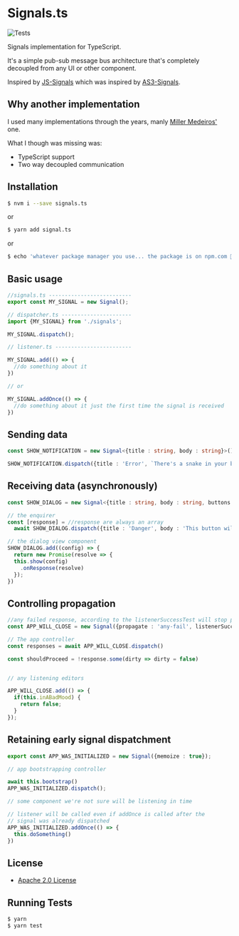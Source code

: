 # Signals.ts

![Tests](https://github.com/cleverplatypus/signals-ts/actions/workflows/test.yml/badge.svg)


Signals implementation for TypeScript.

It's a simple pub-sub message bus architecture that's completely decoupled from any UI or other component.

Inspired by [JS-Signals](https://github.com/millermedeiros/js-signals) which was inspired by [AS3-Signals](https://github.com/robertpenner/as3-signals).

## Why another implementation
I used many implementations through the years, manly [Miller Medeiros'](https://github.com/millermedeiros/js-signals) one.

What I though was missing was:
- TypeScript support 
- Two way decoupled communication


## Installation

```sh
$ nvm i --save signals.ts
```
or

```sh
$ yarn add signal.ts
```

or
```sh
$ echo 'whatever package manager you use... the package is on npm.com 🙂'
```

## Basic usage

```ts
//signals.ts --------------------------
export const MY_SIGNAL = new Signal();
```

```ts
// dispatcher.ts ----------------------
import {MY_SIGNAL} from './signals';

MY_SIGNAL.dispatch();
```

```ts
// listener.ts ------------------------

MY_SIGNAL.add(() => {
  //do something about it
})

// or

MY_SIGNAL.addOnce(() => {
  //do something about it just the first time the signal is received
})
```

## Sending data

```ts
const SHOW_NOTIFICATION = new Signal<{title : string, body : string}>();

SHOW_NOTIFICATION.dispatch({title : 'Error', `There's a snake in your boot`});
```

## Receiving data (asynchronously)
```ts
const SHOW_DIALOG = new Signal<{title : string, body : string, buttons : Array<'ok' | 'cancel' | 'yes' | 'no'>}>();
```

```ts
// the enquirer
const [response] = //response are always an array
  await SHOW_DIALOG.dispatch({title : 'Danger', body : 'This button will destroy the world. Do you want to proceed?', buttons : ['yes', 'no']})
```

```ts
// the dialog view component
SHOW_DIALOG.add((config) => {
  return new Promise(resolve => {
  this.show(config)
    .onResponse(resolve)
  });
})
```

## Controlling propagation
```ts
//any failed response, according to the listenerSuccessTest will stop propagation
const APP_WILL_CLOSE = new Signal({propagate : 'any-fail', listenerSuccessTest: val => val === true})
```

```ts
// The app controller
const responses = await APP_WILL_CLOSE.dispatch()

const shouldProceed = !response.some(dirty => dirty = false)


// any listening editors

APP_WILL_CLOSE.add(() => {
  if(this.inABadMood) {
    return false;
  }
});

```

## Retaining early signal dispatchment

```ts
export const APP_WAS_INITIALIZED = new Signal({memoize : true});
```

```ts
// app bootstrapping controller

await this.bootstrap()
APP_WAS_INITIALIZED.dispatch();
```

```ts
// some component we're not sure will be listening in time

// listener will be called even if addOnce is called after the 
// signal was already dispatched
APP_WAS_INITIALIZED.addOnce(() => {
  this.doSomething()
})
```


## License ##

 * [Apache 2.0 License](https://opensource.org/license/apache-2-0/)


## Running Tests ##

```sh
$ yarn
$ yarn test

